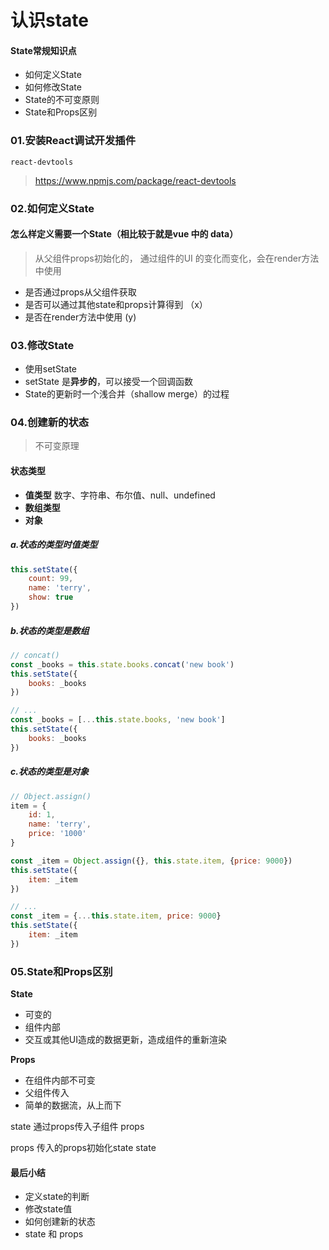 # 认识state

#### State常规知识点

+ 如何定义State
+ 如何修改State
+ State的不可变原则
+ State和Props区别



### 01.安装React调试开发插件

`react-devtools`

> https://www.npmjs.com/package/react-devtools



### 02.如何定义State

#### 怎么样定义需要一个State（相比较于就是vue 中的 data）

> 从父组件props初始化的， 通过组件的UI 的变化而变化，会在render方法中使用 

+ 是否通过props从父组件获取 
+ 是否可以通过其他state和props计算得到 （x）
+ 是否在render方法中使用 (y)



### 03.修改State

+ 使用setState
+ setState 是**异步的**，可以接受一个回调函数
+ State的更新时一个浅合并（shallow merge）的过程



### 04.创建新的状态

> 不可变原理

#### 状态类型

+ **值类型**  数字、字符串、布尔值、null、undefined
+ **数组类型**
+ **对象**



##### a.状态的类型时值类型

```jsx
this.setState({
    count: 99,
    name: 'terry',
    show: true
})
```

##### b.状态的类型是数组

```jsx
// concat()
const _books = this.state.books.concat('new book')
this.setState({
    books: _books
})

// ...
const _books = [...this.state.books, 'new book']
this.setState({
    books: _books
})
```

##### c.状态的类型是对象

```jsx
// Object.assign()
item = {
    id: 1,
    name: 'terry',
    price: '1000'
}

const _item = Object.assign({}, this.state.item, {price: 9000})
this.setState({
    item: _item
})

// ...
const _item = {...this.state.item, price: 9000}
this.setState({
    item: _item
})
```



### 05.State和Props区别

**State**

+ 可变的
+ 组件内部
+ 交互或其他UI造成的数据更新，造成组件的重新渲染



**Props**

+ 在组件内部不可变
+ 父组件传入
+ 简单的数据流，从上而下



state 通过props传入子组件 props

props 传入的props初始化state state





#### 最后小结

+ 定义state的判断
+ 修改state值
+ 如何创建新的状态
+ state 和 props

